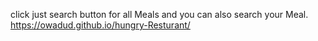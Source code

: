 click just search button for all Meals and you can also search your Meal.
https://owadud.github.io/hungry-Resturant/

